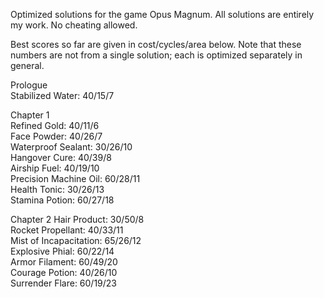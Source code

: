 Optimized solutions for the game Opus Magnum. All solutions are entirely my work. No cheating allowed.  

Best scores so far are given in cost/cycles/area below. Note that these numbers are not from a single solution; each is optimized separately in general.  

Prologue  
Stabilized Water: 40/15/7  

Chapter 1  
Refined Gold: 40/11/6  
Face Powder: 40/26/7  
Waterproof Sealant: 30/26/10  
Hangover Cure: 40/39/8  
Airship Fuel: 40/19/10  
Precision Machine Oil: 60/28/11  
Health Tonic: 30/26/13  
Stamina Potion: 60/27/18  

Chapter 2
Hair Product: 30/50/8  
Rocket Propellant: 40/33/11  
Mist of Incapacitation: 65/26/12  
Explosive Phial: 60/22/14  
Armor Filament: 60/49/20  
Courage Potion: 40/26/10  
Surrender Flare: 60/19/23  